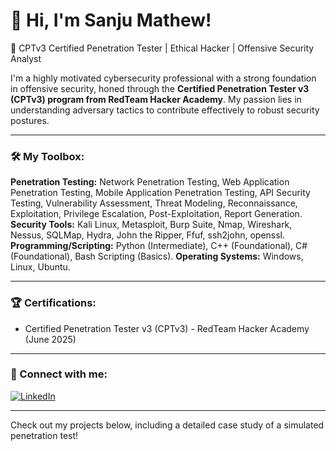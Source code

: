 # 👋 Hi, I'm Sanju Mathew!

🚀 CPTv3 Certified Penetration Tester | Ethical Hacker | Offensive Security Analyst

I'm a highly motivated cybersecurity professional with a strong foundation in offensive security, honed through the **Certified Penetration Tester v3 (CPTv3) program from RedTeam Hacker Academy**. My passion lies in understanding adversary tactics to contribute effectively to robust security postures.

---

### 🛠️ My Toolbox:
**Penetration Testing:** Network Penetration Testing, Web Application Penetration Testing, Mobile Application Penetration Testing, API Security Testing, Vulnerability Assessment, Threat Modeling, Reconnaissance, Exploitation, Privilege Escalation, Post-Exploitation, Report Generation.
**Security Tools:** Kali Linux, Metasploit, Burp Suite, Nmap, Wireshark, Nessus, SQLMap, Hydra, John the Ripper, Ffuf, ssh2john, openssl.
**Programming/Scripting:** Python (Intermediate), C++ (Foundational), C# (Foundational), Bash Scripting (Basics).
**Operating Systems:** Windows, Linux, Ubuntu.

---

### 🏆 Certifications:
* Certified Penetration Tester v3 (CPTv3) - RedTeam Hacker Academy (June 2025)

---

### 🔗 Connect with me:
[![LinkedIn](https://img.shields.io/badge/LinkedIn-0077B5?style=for-the-badge&logo=linkedin&logoColor=white)](https://www.linkedin.com/in/sanju-mathew20)

---

Check out my projects below, including a detailed case study of a simulated penetration test!
